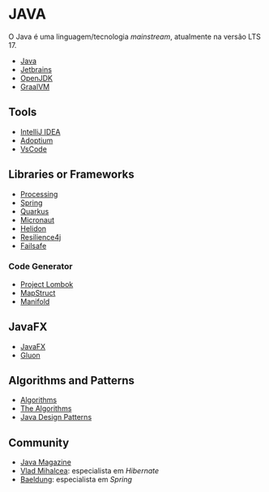 # JAVA

O Java é uma linguagem/tecnologia _mainstream_, atualmente na versão LTS 17.

- [Java](https://www.oracle.com/java/ 'Java')
- [Jetbrains](https://www.jetbrains.com/ 'Jetbrains')
- [OpenJDK](https://jdk.java.net/ 'OpenJDK')
- [GraalVM](https://www.graalvm.org/ 'GraalVM')

## Tools

- [IntelliJ IDEA](jetbrains.com/idea/ 'IntelliJ IDEA')
- [Adoptium](https://adoptium.net/ 'Adoptium')
- [VsCode](https://code.visualstudio.com/ 'VsCode')

## Libraries or Frameworks

- [Processing](https://processing.org/ 'Processing')
- [Spring](https://spring.io/ 'Spring')
- [Quarkus](https://quarkus.io/ 'Quarkus')
- [Micronaut](https://micronaut.io/ 'Micronaut')
- [Helidon](https://helidon.io/ 'Helidon')
- [Resilience4j](https://resilience4j.readme.io/ 'Resilience4j')
- [Failsafe](https://failsafe.dev/ 'Failsafe')

### Code Generator

- [Project Lombok](https://projectlombok.org/ 'Project Lombok')
- [MapStruct](https://mapstruct.org/ 'MapStruct')
- [Manifold](http://manifold.systems/ 'Manifold')

## JavaFX

- [JavaFX](https://openjfx.io/ 'JavaFX')
- [Gluon](https://gluonhq.com/ 'Gluon')

## Algorithms and Patterns

- [Algorithms](https://algs4.cs.princeton.edu/ 'Algorithms')
- [The Algorithms](https://the-algorithms.com/ 'The Algorithms')
- [Java Design Patterns](https://java-design-patterns.com/ 'Java Design Patterns')

## Community

- [Java Magazine](https://blogs.oracle.com/javamagazine/ 'Java Magazine')
- [Vlad Mihalcea](https://vladmihalcea.com/ 'Vlad Mihalcea'): especialista em _Hibernate_
- [Baeldung](https://www.baeldung.com/ 'Baeldung'): especialista em _Spring_
